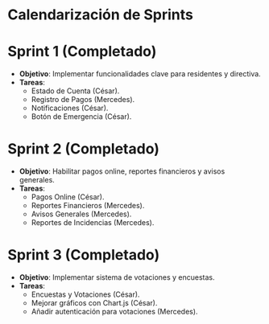 # Calendarización de Sprints

# Sprint 1 (Completado)
- **Objetivo**: Implementar funcionalidades clave para residentes y directiva.
- **Tareas**:
  - Estado de Cuenta (César).
  - Registro de Pagos (Mercedes).
  - Notificaciones (César).
  - Botón de Emergencia (César).

# Sprint 2 (Completado)
- **Objetivo**: Habilitar pagos online, reportes financieros y avisos generales.
- **Tareas**:
  - Pagos Online (César).
  - Reportes Financieros (Mercedes).
  - Avisos Generales (Mercedes).
  - Reportes de Incidencias (Mercedes).

# Sprint 3 (Completado)
- **Objetivo**: Implementar sistema de votaciones y encuestas.
- **Tareas**:
  - Encuestas y Votaciones (César).
  - Mejorar gráficos con Chart.js (César).
  - Añadir autenticación para votaciones (Mercedes).